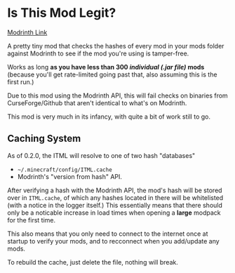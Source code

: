 # Is This Mod Legit?

[Modrinth Link](https://modrinth.com/mod/is-this-mod-legit)

A pretty tiny mod that checks the hashes of every mod in your mods folder against Modrinth to see if the mod you're using is tamper-free.

Works as long **as you have less than 300 _individual (.jar file)_ mods** (because you'll get rate-limited going past that, also assuming this is the first run.)

Due to this mod using the Modrinth API, this will fail checks on binaries from CurseForge/Github that aren't identical to what's on Modrinth.

This mod is very much in its infancy, with quite a bit of work still to go.

## Caching System

As of 0.2.0, the ITML will resolve to one of two hash "databases"
- `~/.minecraft/config/ITML.cache`
- Modrinth's "version from hash" API.
  
After verifying a hash with the Modrinth API, the mod's hash will be stored over in `ITML.cache`, of which any hashes located in there will be whitelisted (with a notice in the logger itself.)
This essentially means that there should only be a noticable increase in load times when opening a **large** modpack for the first time.

This also means that you only need to connect to the internet once at startup to verify your mods, and to recconnect when you add/update any mods.

To rebuild the cache, just delete the file, nothing will break.
